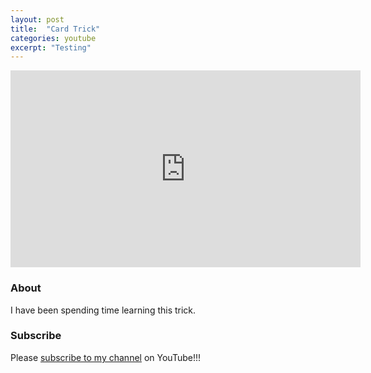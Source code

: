 ```yaml
---
layout: post
title:  "Card Trick"
categories: youtube
excerpt: "Testing"
---
```


<iframe width="560" height="315" src="https://www.youtube.com/embed/XRP8ROupcOs" frameborder="0" allow="accelerometer; autoplay; encrypted-media; gyroscope; picture-in-picture" allowfullscreen></iframe>

### About
I have been spending time learning this trick.

### Subscribe

Please [subscribe to my channel][subscribe] on YouTube!!!

[subscribe]: https://www.youtube.com/channel/UCT4txpX7XJF31kt5Y5fQkuQ

